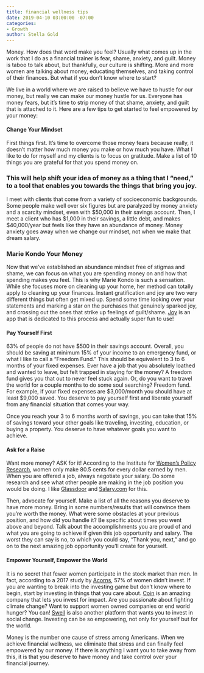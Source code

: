 ```yaml
---
title: financial wellness tips
date: 2019-04-10 03:00:00 -07:00
categories:
- Growth
author: Stella Gold
---
```


Money. How does that word make you feel? Usually what comes up in the work that I do as a financial trainer is fear, shame, anxiety, and guilt. Money is taboo to talk about, but thankfully, our culture is shifting. More and more women are talking about money, educating themselves, and taking control of their finances. But what if you don’t know where to start? 

We live in a world where we are raised to believe we have to hustle for our money, but really we can make our money hustle for us. Everyone has money fears, but it’s time to strip money of that shame, anxiety, and guilt that is attached to it. Here are a few tips to get started to feel empowered by your money: 

#### Change Your Mindset 

First things first. It’s time to overcome those money fears because really, it doesn’t matter how much money you make or how much you have. What I like to do for myself and my clients is to focus on gratitude. Make a list of 10 things you are grateful for that you spend money on. 

### This will help shift your idea of money as a thing that I “need,” to a tool that enables you towards the things that bring you joy. 

I meet with clients that come from a variety of socioeconomic backgrounds. Some people make well over six figures but are paralyzed by money anxiety and a scarcity mindset, even with $50,000 in their savings account. Then, I meet a client who has $1,000 in their savings, a little debt, and makes $40,000/year but feels like they have an abundance of money. Money anxiety goes away when we change our mindset, not when we make that dream salary.

### Marie Kondo Your Money

Now that we’ve established an abundance mindset free of stigmas and shame, we can focus on what you are spending money on and how that spending makes you feel. This is why Marie Kondo is such a sensation. While she focuses more on cleaning up your home, her method can totally apply to cleaning up your finances. Instant gratification and joy are two very different things but often get mixed up. Spend some time looking over your statements and marking a star on the purchases that genuinely sparked joy, and crossing out the ones that strike up feelings of guilt/shame. [Joy](https://www.findjoy.com/?gclid=EAIaIQobChMIwdCmwM-U4QIVKB-tBh2l6gOCEAAYASAAEgIOJPD_BwE) is an app that is dedicated to this process and actually super fun to use! 

#### Pay Yourself First

63% of people do not have $500 in their savings account. Overall, you should be saving at minimum 15% of your income to an emergency fund, or what I like to call a “Freedom Fund.” This should be equivalent to 3 to 6 months of your fixed expenses. Ever have a job that you absolutely loathed and wanted to leave, but felt trapped in staying for the money? A freedom fund gives you that out to never feel stuck again. Or, do you want to travel the world for a couple months to do some soul searching? Freedom fund. For example, if your fixed expenses are $3,000/month you should have at least $9,000 saved. You deserve to pay yourself first and liberate yourself from any financial situation that comes your way. 

Once you reach your 3 to 6 months worth of savings, you can take that 15% of savings toward your other goals like traveling, investing, education, or buying a property. You deserve to have whatever goals you want to achieve.

#### Ask for a Raise

Want more money? ASK for it! According to the Institute for [Women’s Policy Research](https://iwpr.org/issue/employment-education-economic-change/pay-equity-discrimination/), women only make 80.5 cents for every dollar earned by men. When you are offered a job, always negotiate your salary. Do some research and see what other people are making in the job position you would be doing. I like [Glassdoor](https://www.glassdoor.com/index.htm) and [Salary.com](https://www.salary.com/) for this. 

Then, advocate for yourself. Make a list of all the reasons you deserve to have more money. Bring in some numbers/results that will convince them you’re worth the money. What were some obstacles at your previous position, and how did you handle it? Be specific about times you went above and beyond. Talk about the accomplishments you are proud of and what you are going to achieve if given this job opportunity and salary. The worst they can say is no, to which you could say, “Thank you, next,” and go on to the next amazing job opportunity you’ll create for yourself. 

#### Empower Yourself, Empower the World

It is no secret that fewer women participate in the stock market than men. In fact, according to a 2017 study by [Acorns](https://sqy7rm.media.zestyio.com/EqualPayDay.pdf), 57% of women didn’t invest. If you are wanting to break into the investing game but don’t know where to begin, start by investing in things that you care about. [Coin](https://www.investwithcoin.com/) is an amazing company that lets you invest for impact. Are you passionate about fighting climate change? Want to support women owned companies or end world hunger? You can! [Swell](https://www.swellinvesting.com/homepage) is also another platform that wants you to invest in social change. Investing can be so empowering, not only for yourself but for the world.

Money is the number one cause of stress among Americans. When we achieve financial wellness, we eliminate that stress and can finally feel empowered by our money. If there is anything I want you to take away from this, it is that you deserve to have money and take control over your financial journey.